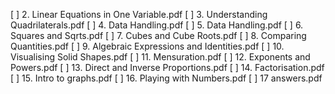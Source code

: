 [ ] 2. Linear Equations in One Variable.pdf 
[ ] 3. Understanding Quadrilaterals.pdf 
[ ] 4. Data Handling.pdf 
[ ] 5. Data Handling.pdf 
[ ] 6. Squares and Sqrts.pdf 
[ ] 7. Cubes and Cube Roots.pdf 
[ ] 8. Comparing Quantities.pdf 
[ ] 9. Algebraic Expressions and Identities.pdf 
[ ] 10. Visualising Solid Shapes.pdf 
[ ] 11. Mensuration.pdf 
[ ] 12. Exponents and Powers.pdf 
[ ] 13. Direct and Inverse Proportions.pdf 
[ ] 14. Factorisation.pdf 
[ ] 15. Intro to graphs.pdf 
[ ] 16. Playing with Numbers.pdf 
[ ] 17 answers.pdf
  